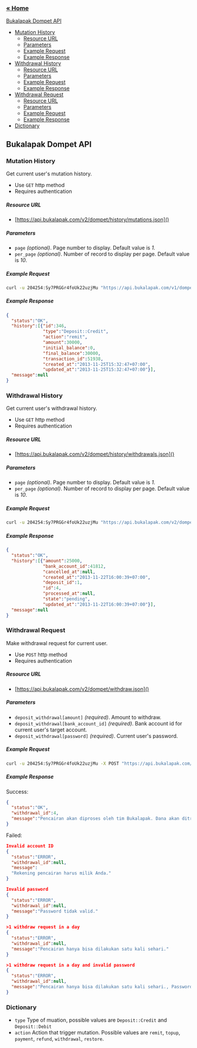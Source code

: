 ### [&laquo; Home](README.md)

[Bukalapak Dompet API](#bukalapak-dompet-api)
- [Mutation History](#mutation-history)
  - [Resource URL](#resource-url)
  - [Parameters](#parameters)
  - [Example Request](#example-request)
  - [Example Response](#example-response)
- [Withdrawal History](#withdrawal-history)
  - [Resource URL](#resource-url)
  - [Parameters](#parameters)
  - [Example Request](#example-request)
  - [Example Response](#example-response)
- [Withdrawal Request](#withdrawal-request)
  - [Resource URL](#resource-url)
  - [Parameters](#parameters)
  - [Example Request](#example-request)
  - [Example Response](#example-response)
- [Dictionary](#dictionary)

## Bukalapak Dompet API

### Mutation History
Get current user's mutation history.
+ Use `GET` http method
+ Requires authentication

##### Resource URL
+ [https://api.bukalapak.com/v2/dompet/history/mutations.json]()

##### Parameters
+ `page` *(optional)*. Page number to display. Default value is *1*.
+ `per_page` *(optional)*. Number of record to display per page. Default value is *10*.

##### Example Request
````sh
curl -u 204254:Sy7PRGGr4foUk22uzjMu "https://api.bukalapak.com/v1/dompet/history/mutations.json?page=1&per_page=1"

````

##### Example Response
````json
{
  "status":"OK",
  "history":[{"id":346,
              "type":"Deposit::Credit",
              "action":"remit",
              "amount":30000,
              "initial_balance":0,
              "final_balance":30000,
              "transaction_id":51938,
              "created_at":"2013-11-25T15:32:47+07:00",
              "updated_at":"2013-11-25T15:32:47+07:00"}],
  "message":null
}
````

### Withdrawal History
Get current user's withdrawal history.
+ Use `GET` http method
+ Requires authentication

##### Resource URL
+ [https://api.bukalapak.com/v2/dompet/history/withdrawals.json]()

##### Parameters
+ `page` *(optional)*. Page number to display. Default value is *1*.
+ `per_page` *(optional)*. Number of record to display per page. Default value is *10*.

##### Example Request
````sh
curl -u 204254:Sy7PRGGr4foUk22uzjMu "https://api.bukalapak.com/v2/dompet/history/withdrawals.json?page=1&per_page=1"

````

##### Example Response
````json
{
  "status":"OK",
  "history":[{"amount":25000,
              "bank_account_id":41812,
              "cancelled_at":null,
              "created_at":"2013-11-22T16:00:39+07:00",
              "deposit_id":1,
              "id":4,
              "processed_at":null,
              "state":"pending",
              "updated_at":"2013-11-22T16:00:39+07:00"}],
  "message":null
}
````

### Withdrawal Request
Make withdrawal request for current user.
+ Use `POST` http method
+ Requires authentication

##### Resource URL
+ [https://api.bukalapak.com/v2/dompet/withdraw.json]()

##### Parameters
+ `deposit_withdrawal[amount]` *(required)*. Amount to withdraw.
+ `deposit_withdrawal[bank_account_id]` *(required)*. Bank account id for current user's target account.
+ `deposit_withdrawal[password]` *(required)*. Current user's password.

##### Example Request
````sh
curl -u 204254:Sy7PRGGr4foUk22uzjMu -X POST "https://api.bukalapak.com/v2/dompet/withdraw.json" --data "deposit_withdrawal[amount]=25000&deposit_withdrawal[bank_account_id]=41812&deposit_withdrawal[password]=testing1234"

````

##### Example Response
Success:
````json
{
  "status":"OK",
  "withdrawal_id":4,
  "message":"Pencairan akan diproses oleh tim Bukalapak. Dana akan ditransfer ke rekening Anda dalam waktu 1x24 jam."
}
`````
Failed:

````json
Invalid account ID
{
  "status":"ERROR",
  "withdrawal_id":null,
  "message":
  "Rekening pencairan harus milik Anda."
}

Invalid password
{
  "status":"ERROR",
  "withdrawal_id":null,
  "message":"Password tidak valid."
}

>1 withdraw request in a day
{
  "status":"ERROR",
  "withdrawal_id":null,
  "message":"Pencairan hanya bisa dilakukan satu kali sehari."
}

>1 withdraw request in a day and invalid password
{ 
  "status":"ERROR",
  "withdrawal_id":null,
  "message":"Pencairan hanya bisa dilakukan satu kali sehari., Password tidak valid."
}
````

### Dictionary
- `type` Type of muation, possible values are `Deposit::Credit` and `Deposit::Debit`
- `action` Action that trigger mutation. Possible values are  `remit`, `topup`, `payment`, `refund`, `withdrawal`, `restore`. 
